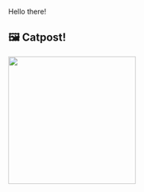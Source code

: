 Hello there!



## 🖼️ Catpost!

<sub>
    <img src="https://cdn2.thecatapi.com/images/c7j.jpg" height="256">
</sub>

